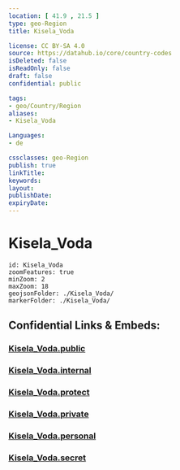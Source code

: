 ```yaml
---
location: [ 41.9 , 21.5 ] 
type: geo-Region
title: Kisela_Voda

license: CC BY-SA 4.0
source: https://datahub.io/core/country-codes
isDeleted: false
isReadOnly: false
draft: false
confidential: public

tags:
- geo/Country/Region
aliases:
- Kisela_Voda

Languages:
- de

cssclasses: geo-Region
publish: true
linkTitle: 
keywords: 
layout: 
publishDate: 
expiryDate: 
---
```


# Kisela_Voda

```leaflet
id: Kisela_Voda
zoomFeatures: true 
minZoom: 2 
maxZoom: 18
geojsonFolder: ./Kisela_Voda/
markerFolder: ./Kisela_Voda/
```


## Confidential Links & Embeds: 

### [Kisela_Voda.public](/_public/\Earth\Continent\Europe\Europe~South\Macedonia~North\Municipalities~MacedoniaKisela_Voda.public.md) 

### [Kisela_Voda.internal](/_internal/\Earth\Continent\Europe\Europe~South\Macedonia~North\Municipalities~MacedoniaKisela_Voda.internal.md) 

### [Kisela_Voda.protect](/_protect/\Earth\Continent\Europe\Europe~South\Macedonia~North\Municipalities~MacedoniaKisela_Voda.protect.md) 

### [Kisela_Voda.private](/_private/\Earth\Continent\Europe\Europe~South\Macedonia~North\Municipalities~MacedoniaKisela_Voda.private.md) 

### [Kisela_Voda.personal](/_personal/\Earth\Continent\Europe\Europe~South\Macedonia~North\Municipalities~MacedoniaKisela_Voda.personal.md) 

### [Kisela_Voda.secret](/_secret/\Earth\Continent\Europe\Europe~South\Macedonia~North\Municipalities~MacedoniaKisela_Voda.secret.md)

